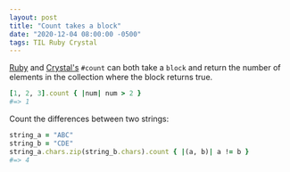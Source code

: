 ```yaml
---
layout: post
title: "Count takes a block"
date: "2020-12-04 08:00:00 -0500"
tags: TIL Ruby Crystal
---
```


[Ruby](https://ruby-doc.org/core-2.5.1/Enumerable.html#method-i-count) and [Crystal's](https://crystal-lang.org/api/0.35.1/Enumerable.html#count(&)-instance-method) `#count` can both take a `block` and return the number of elements in the collection where the block returns true.

```ruby
[1, 2, 3].count { |num| num > 2 }
#=> 1
```

Count the differences between two strings:

```ruby
string_a = "ABC"
string_b = "CDE"
string_a.chars.zip(string_b.chars).count { |(a, b)| a != b }
#=> 4
```
